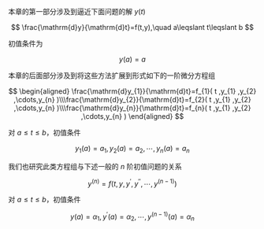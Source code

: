 
本章的第一部分涉及到逼近下面问题的解 $y(t)$

$$
\frac{\mathrm{d}y}{\mathrm{d}t}=f(t,y),\quad a\leqslant t\leqslant b
$$

初值条件为

$$
y(a) = a
$$

本章的后面部分涉及到将这些方法扩展到形式如下的一阶微分方程组

$$
\begin{aligned}
\frac{\mathrm{d}y_{1}}{\mathrm{d}t}=f_{1}( t ,y_{1} ,y_{2} ,\cdots,y_{n} )\\\frac{\mathrm{d}y_{2}}{\mathrm{d}t}=f_{2}( t ,y_{1} ,y_{2} ,\cdots,y_{n} )\\\frac{\mathrm{d}y_{n}}{\mathrm{d}t}=f_{n}( t ,y_{1} ,y_{2} ,\cdots,y_{n} )
\end{aligned}
$$

对 $a \leq t \leq b$，初值条件

$$
y_1(a) = a_1, y_2(a) = a_2, \cdots, y_n(a) = a_n
$$

我们也研究此类方程组与下述一般的 $n$ 阶初值问题的关系

$$
y^{(n)}=f( t ,y ,y^{'},y^{''},\cdots,y^{( n-1)} )
$$

对 $a \leq t \leq b$，初值条件

$$
y( a )=\alpha_{1} , y^{\prime}( a )=\alpha_{2} ,\cdots, y^{( n-1)}( a )=\alpha_{n}
$$

